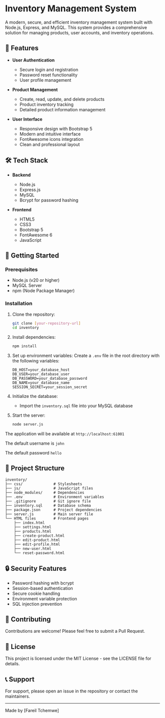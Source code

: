 # Inventory Management System

A modern, secure, and efficient inventory management system built with Node.js, Express, and MySQL. This system provides a comprehensive solution for managing products, user accounts, and inventory operations.

## 🌟 Features

- **User Authentication**

  - Secure login and registration
  - Password reset functionality
  - User profile management

- **Product Management**

  - Create, read, update, and delete products
  - Product inventory tracking
  - Detailed product information management

- **User Interface**

  - Responsive design with Bootstrap 5
  - Modern and intuitive interface
  - FontAwesome icons integration
  - Clean and professional layout

## 🛠️ Tech Stack

- **Backend**

  - Node.js
  - Express.js
  - MySQL
  - Bcrypt for password hashing

- **Frontend**

  - HTML5
  - CSS3
  - Bootstrap 5
  - FontAwesome 6
  - JavaScript

## 🚀 Getting Started

### Prerequisites

- Node.js (v20 or higher)
- MySQL Server
- npm (Node Package Manager)

### Installation

1. Clone the repository:

   ```bash
   git clone [your-repository-url]
   cd inventory
   ```

2. Install dependencies:

   ```bash
   npm install
   ```

3. Set up environment variables:
   Create a `.env` file in the root directory with the following variables:

   ```
   DB_HOST=your_database_host
   DB_USER=your_database_user
   DB_PASSWORD=your_database_password
   DB_NAME=your_database_name
   SESSION_SECRET=your_session_secret
   ```

4. Initialize the database:

   - Import the `inventory.sql` file into your MySQL database

5. Start the server:

   ```bash
   node server.js
   ```

The application will be available at `http://localhost:61001`

The default username is `john`

The default password `hello`

## 📁 Project Structure

```
inventory/
├── css/              # Stylesheets
├── js/               # JavaScript files
├── node_modules/     # Dependencies
├── .env              # Environment variables
├── .gitignore        # Git ignore file
├── inventory.sql     # Database schema
├── package.json      # Project dependencies
├── server.js         # Main server file
└── HTML files        # Frontend pages
    ├── index.html
    ├── settings.html
    ├── products.html
    ├── create-product.html
    ├── edit-product.html
    ├── edit-profile.html
    ├── new-user.html
    └── reset-password.html
```

## 🔒 Security Features

- Password hashing with bcrypt
- Session-based authentication
- Secure cookie handling
- Environment variable protection
- SQL injection prevention

## 🤝 Contributing

Contributions are welcome! Please feel free to submit a Pull Request.

## 📝 License

This project is licensed under the MIT License - see the LICENSE file for details.

## 📞 Support

For support, please open an issue in the repository or contact the maintainers.

---

Made by [Fareil Tchemwe]
